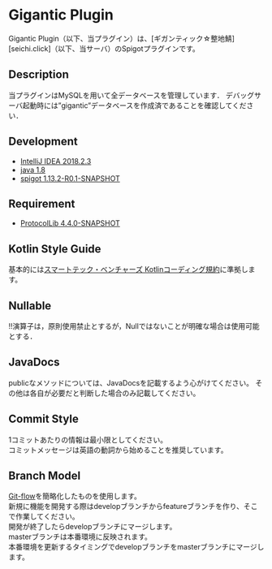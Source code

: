 Gigantic Plugin
======
Gigantic Plugin（以下、当プラグイン）は、[ギガンティック☆整地鯖][seichi.click]（以下、当サーバ）のSpigotプラグインです。<br />

Description
---
当プラグインはMySQLを用いて全データベースを管理しています．
デバッグサーバ起動時には”gigantic”データベースを作成済であることを確認してください．


Development
---
* [IntelliJ IDEA 2018.2.3](https://www.jetbrains.com/idea/)
* [java 1.8](http://www.oracle.com/technetwork/java/javase/overview/index.html)
* [spigot 1.13.2-R0.1-SNAPSHOT](https://www.spigotmc.org/)

Requirement
---

* [ProtocolLib 4.4.0-SNAPSHOT](https://www.spigotmc.org/resources/protocollib.1997/)


## Kotlin Style Guide
基本的には[スマートテック・ベンチャーズ Kotlinコーディング規約](https://github.com/SmartTechVentures/kotlin-style-guide)に準拠します。

## Nullable
!!演算子は，原則使用禁止とするが，Nullではないことが明確な場合は使用可能とする．


## JavaDocs
publicなメソッドについては、JavaDocsを記載するよう心がけてください。
その他は各自が必要だと判断した場合のみ記載してください。

## Commit Style
1コミットあたりの情報は最小限としてください。<br />
コミットメッセージは英語の動詞から始めることを推奨しています。

## Branch Model
[Git-flow](https://qiita.com/KosukeSone/items/514dd24828b485c69a05)を簡略化したものを使用します。<br>
新規に機能を開発する際はdevelopブランチからfeatureブランチを作り、そこで作業してください。<br />
開発が終了したらdevelopブランチにマージします。<br>
masterブランチは本番環境に反映されます。<br />
本番環境を更新するタイミングでdevelopブランチをmasterブランチにマージします。

